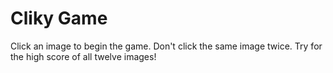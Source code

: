 # Cliky Game
Click an image to begin the game. Don't click the same image twice. Try for the high score of all twelve images!